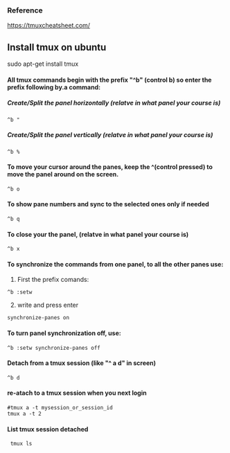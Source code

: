 ### Reference
https://tmuxcheatsheet.com/

## Install tmux on ubuntu 
sudo apt-get install tmux

#### All tmux commands begin with the prefix "^b" (control b) so enter the prefix following by.a command:

##### Create/Split the panel horizontally (relatve in what panel your course is)
```
^b "
```

##### Create/Split the panel vertically (relatve in what panel your course is)
```
^b %
```

#### To move your cursor around the panes, keep the ^(control pressed) to move the panel around on the screen.
```
^b o
```

#### To show pane numbers and sync to the selected ones only if needed
```
^b q
```

#### To close your the panel, (relatve in what panel your course is)
```
^b x
```

#### To synchronize the commands from one panel, to all the other panes use:
1. First the prefix comands:
```
^b :setw
```
2. write and press enter
```
synchronize-panes on
```


#### To turn panel synchronization off, use: 
```
^b :setw synchronize-panes off
```

#### Detach from a tmux session (like "^ a d" in screen)
```
^b d
```

#### re-atach to a tmux session when you next login
```
#tmux a -t mysession_or_session_id
tmux a -t 2
```

#### List tmux session detached
```
 tmux ls
```
